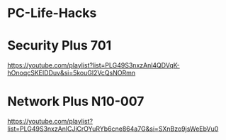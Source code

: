 # PC-Life-Hacks


# Security Plus 701
https://youtube.com/playlist?list=PLG49S3nxzAnl4QDVqK-hOnoqcSKEIDDuv&si=5kouGl2VcQsNORmn

# Network Plus N10-007
https://youtube.com/playlist?list=PLG49S3nxzAnlCJiCrOYuRYb6cne864a7G&si=SXnBzo9jsWeEbVu0
